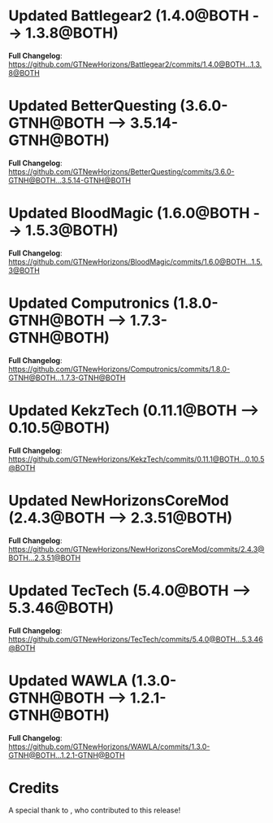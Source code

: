 # Updated Battlegear2 (1.4.0@BOTH --> 1.3.8@BOTH)
**Full Changelog**: https://github.com/GTNewHorizons/Battlegear2/commits/1.4.0@BOTH...1.3.8@BOTH

# Updated BetterQuesting (3.6.0-GTNH@BOTH --> 3.5.14-GTNH@BOTH)
**Full Changelog**: https://github.com/GTNewHorizons/BetterQuesting/commits/3.6.0-GTNH@BOTH...3.5.14-GTNH@BOTH

# Updated BloodMagic (1.6.0@BOTH --> 1.5.3@BOTH)
**Full Changelog**: https://github.com/GTNewHorizons/BloodMagic/commits/1.6.0@BOTH...1.5.3@BOTH

# Updated Computronics (1.8.0-GTNH@BOTH --> 1.7.3-GTNH@BOTH)
**Full Changelog**: https://github.com/GTNewHorizons/Computronics/commits/1.8.0-GTNH@BOTH...1.7.3-GTNH@BOTH

# Updated KekzTech (0.11.1@BOTH --> 0.10.5@BOTH)
**Full Changelog**: https://github.com/GTNewHorizons/KekzTech/commits/0.11.1@BOTH...0.10.5@BOTH

# Updated NewHorizonsCoreMod (2.4.3@BOTH --> 2.3.51@BOTH)
**Full Changelog**: https://github.com/GTNewHorizons/NewHorizonsCoreMod/commits/2.4.3@BOTH...2.3.51@BOTH

# Updated TecTech (5.4.0@BOTH --> 5.3.46@BOTH)
**Full Changelog**: https://github.com/GTNewHorizons/TecTech/commits/5.4.0@BOTH...5.3.46@BOTH

# Updated WAWLA (1.3.0-GTNH@BOTH --> 1.2.1-GTNH@BOTH)
**Full Changelog**: https://github.com/GTNewHorizons/WAWLA/commits/1.3.0-GTNH@BOTH...1.2.1-GTNH@BOTH

# Credits
A special thank to , who contributed to this release!